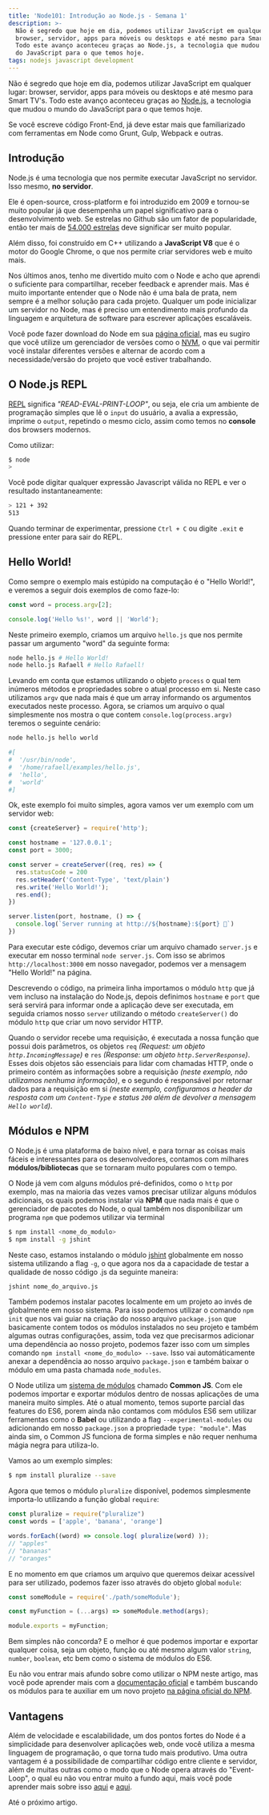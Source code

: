 ```yaml
---
title: 'Node101: Introdução ao Node.js - Semana 1'
description: >-
  Não é segredo que hoje em dia, podemos utilizar JavaScript em qualquer lugar:
  browser, servidor, apps para móveis ou desktops e até mesmo para Smart TV's.
  Todo este avanço aconteceu graças ao Node.js, a tecnologia que mudou o mundo
  do JavaScript para o que temos hoje.
tags: nodejs javascript development
---
```

Não é segredo que hoje em dia, podemos utilizar JavaScript em qualquer lugar: browser, servidor, apps para móveis ou desktops e até mesmo para Smart TV's. Todo este avanço aconteceu graças ao [Node.js](https://nodejs.org/), a tecnologia que mudou o mundo do JavaScript para o que temos hoje.

Se você escreve código Front-End, já deve estar mais que familiarizado com ferramentas em Node como Grunt, Gulp, Webpack e outras.

## Introdução

Node.js é uma tecnologia que nos permite executar JavaScript no servidor. Isso mesmo, **no servidor**.

Ele é open-source, cross-platform e foi introduzido em 2009 e tornou-se muito popular já que desempenha um papel significativo para o desenvolvimento web. Se estrelas no Github são um fator de popularidade, então ter mais de [54.000 estrelas](https://github.com/nodejs/node) deve significar ser muito popular.

Além disso, foi construído em C++ utilizando a **JavaScript V8** que é o motor do Google Chrome, o que nos permite criar servidores web e muito mais.

Nos últimos anos, tenho me divertido muito com o Node e acho que aprendi o suficiente para compartilhar, receber feedback e aprender mais. Mas é muito importante entender que o Node não é uma bala de prata, nem sempre é a melhor solução para cada projeto. Qualquer um pode inicializar um servidor no Node, mas é preciso um entendimento mais profundo da linguagem e arquitetura de software para escrever aplicações escaláveis.

Você pode fazer download do Node em sua [página oficial](https://nodejs.org/), mas eu sugiro que você utilize um gerenciador de versões como o [NVM](https://github.com/creationix/nvm), o que vai permitir você instalar diferentes versões e alternar de acordo com a necessidade/versão do projeto que você estiver trabalhando.

## O Node.js REPL

[REPL](https://en.wikipedia.org/wiki/Read%E2%80%93eval%E2%80%93print_loop) significa _"READ-EVAL-PRINT-LOOP"_, ou seja, ele cria um ambiente de programação simples que lê o `input` do usuário, a avalia a expressão, imprime o `output`, repetindo o mesmo ciclo, assim como temos no **console** dos browsers modernos.

Como utilizar:

```bash
$ node
>
```

Você pode digitar qualquer expressão Javascript válida no REPL e ver o resultado instantaneamente:

```bash
> 121 + 392
513
```

Quando terminar de experimentar, pressione `Ctrl + C` ou digite `.exit` e pressione enter para sair do REPL.

## Hello World!

Como sempre o exemplo mais estúpido na computação é o "Hello World!", e veremos a seguir dois exemplos de como faze-lo:

```javascript
const word = process.argv[2];

console.log('Hello %s!', word || 'World');
```

Neste primeiro exemplo, criamos um arquivo `hello.js` que nos permite passar um argumento "word" da seguinte forma:

```bash
node hello.js # Hello World!
node hello.js Rafaell # Hello Rafaell!
```

Levando em conta que estamos utilizando o objeto `process` o qual tem inúmeros métodos e propriedades sobre o atual processo em si. Neste caso utilizamos `argv` que nada mais é que um array informando os argumentos executados neste processo. Agora, se criamos um arquivo o qual simplesmente nos mostra o que contem `console.log(process.argv)` teremos o seguinte cenário:

```bash
node hello.js hello world

#[
#  '/usr/bin/node',
#  '/home/rafaell/examples/hello.js',
#  'hello',
#  'world'
#]
```

Ok, este exemplo foi muito simples, agora vamos ver um exemplo com um servidor web:

```javascript
const {createServer} = require('http');

const hostname = '127.0.0.1';
const port = 3000;

const server = createServer((req, res) => {
  res.statusCode = 200
  res.setHeader('Content-Type', 'text/plain')
  res.write('Hello World!');
  res.end();
})

server.listen(port, hostname, () => {
  console.log(`Server running at http://${hostname}:${port} 🚀`)
})
```

Para executar este código, devemos criar um arquivo chamado `server.js` e executar em nosso terminal `node server.js`. Com isso se abrimos `http://localhost:3000` em nosso navegador, podemos ver a mensagem "Hello World!" na página.

Descrevendo o código, na primeira linha importamos o módulo `http` que já vem incluso na instalação do Node.js, depois definimos `hostname` e `port` que será servirá para informar onde a aplicação deve ser executada, em seguida criamos nosso `server` utilizando o método `createServer()` do módulo `http` que criar um novo servidor HTTP.

Quando o servidor recebe uma requisição, é executada a nossa função que possui dois parâmetros, os objetos `req` _(Request: um objeto `http.IncomingMessage`)_ e `res` _(Response: um objeto `http.ServerResponse`)_. Esses dois objetos são essenciais para lidar com chamadas HTTP, onde o primeiro contém as informações sobre a requisição _(neste exemplo, não utilizamos nenhuma informação)_, e o segundo é responsável por retornar dados para a requisição em si _(neste exemplo, configuramos a header da resposta com um `Content-Type` e status `200` além de devolver a mensagem `Hello world`)_.

## Módulos e NPM

O Node.js é uma plataforma de baixo nível, e para tornar as coisas mais fáceis e interessantes para os desenvolvedores, contamos com milhares **módulos/bibliotecas** que se tornaram muito populares com o tempo.

O Node já vem com alguns módulos pré-definidos, como o `http` por exemplo, mas na maioria das vezes vamos precisar utilizar alguns módulos adicionais, os quais podemos instalar via **NPM** que nada mais é que o gerenciador de pacotes do Node, o qual também nos disponibilizar um programa `npm` que podemos utilizar via terminal


```bash
$ npm install <nome_do_modulo>
$ npm install -g jshint
```

Neste caso, estamos instalando o módulo [jshint](https://www.npmjs.com/package/jshint) globalmente em nosso sistema utilizando a flag `-g`, o que agora nos da a capacidade de testar a qualidade de nosso código .js da seguinte maneira:

```bash
jshint nome_do_arquivo.js
```

Também podemos instalar pacotes localmente em um projeto ao invés de globalmente em nosso sistema. Para isso podemos utilizar o comando `npm init` que nos vai guiar na criação do nosso arquivo `package.json` que basicamente contem todos os módulos instalados no seu projeto e também algumas outras configurações, assim, toda vez que precisarmos adicionar uma dependência ao nosso projeto, podemos fazer isso com um simples comando `npm install <nome_do_modulo> --save`. Isso vai automáticamente anexar a dependência ao nosso arquivo `package.json` e também baixar o módulo em uma pasta chamada `node_modules`.

O Node utiliza um [sistema de módulos](https://nodejs.org/docs/latest/api/modules.html) chamado **Common JS**. Com ele podemos importar e exportar módulos dentro de nossas aplicações de uma maneira muito simples. Até o atual momento, temos suporte parcial das features do ES6, porem ainda não contamos com módulos ES6 sem utilizar ferramentas como o **Babel** ou utilizando a flag `--experimental-modules` ou adicionando em nosso `package.json` a propriedade `type: "module"`. Mas ainda sim, o Common JS funciona de forma simples e não requer nenhuma mágia negra para utiliza-lo.

Vamos ao um exemplo simples:

```bash
$ npm install pluralize --save
```

Agora que temos o módulo `pluralize` disponível, podemos simplesmente importa-lo utilizando a função global `require`:

```javascript
const pluralize = require("pluralize")
const words = ['apple', 'banana', 'orange']

words.forEach((word) => console.log( pluralize(word) ));
// "apples"
// "bananas"
// "oranges"
```

E no momento em que criamos um arquivo que queremos deixar acessível para ser utilizado, podemos fazer isso através do objeto global `module`:

```javascript
const someModule = require('./path/someModule');

const myFunction = (...args) => someModule.method(args);

module.exports = myFunction;
```

Bem simples não concorda? E o melhor é que podemos importar  e exportar qualquer coisa, seja um objeto, função ou até mesmo algum valor `string`, `number`, `boolean`, etc bem como o sistema de módulos do ES6.

Eu não vou entrar mais afundo sobre como utilizar o NPM neste artigo, mas você pode aprender mais com a [documentação oficial](https://docs.npmjs.com/) e também buscando os módulos para te auxiliar em um novo projeto [na página oficial do NPM](https://www.npmjs.com/).

## Vantagens

Além de velocidade e escalabilidade, um dos pontos fortes do Node é a simplicidade para desenvolver aplicações web, onde você utiliza a mesma linguagem de programação, o que torna tudo mais produtivo. Uma outra vantagem é a possibilidade de compartilhar código entre cliente e servidor, além de muitas outras como o modo que o Node opera através do "Event-Loop", o qual eu não vou entrar muito a fundo aqui, mais você pode aprender mais sobre isso [aqui](https://www.youtube.com/watch?v=8aGhZQkoFbQ) e [aqui](https://nodejs.org/de/docs/guides/event-loop-timers-and-nexttick/).

Até o próximo artigo.
